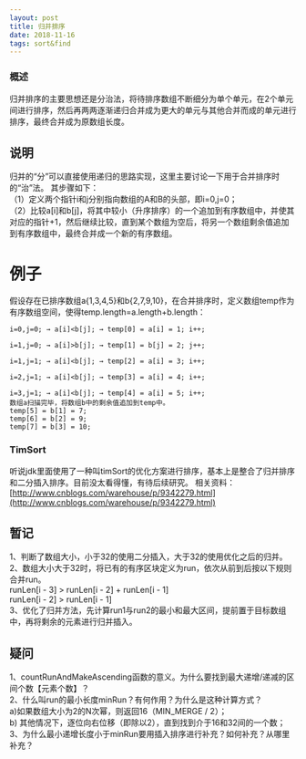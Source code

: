 ```yaml
---
layout: post
title: 归并排序
date: 2018-11-16
tags: sort&find
---
```

### 概述
归并排序的主要思想还是分治法，将待排序数组不断细分为单个单元，在2个单元间进行排序，然后再两两逐渐递归合并成为更大的单元与其他合并而成的单元进行排序，最终合并成为原数组长度。
## 说明
归并的“分”可以直接使用递归的思路实现，这里主要讨论一下用于合并排序时的“治”法。
其步骤如下：<br>
（1）定义两个指针i和j分别指向数组的A和B的头部，即i=0,j=0；<br>
（2）比较a[i]和b[j]，将其中较小（升序排序）的一个追加到有序数组中，并使其对应的指针+1，然后继续比较，直到某个数组为空后，将另一个数组剩余值追加到有序数组中，最终合并成一个新的有序数组。
# 例子
假设存在已排序数组a{1,3,4,5}和b{2,7,9,10}，在合并排序时，定义数组temp作为有序数组空间，使得temp.length=a.length+b.length：
```
i=0,j=0; → a[i]<b[j]; → temp[0] = a[i] = 1; i++;
```
```
i=1,j=0; → a[i]>b[j]; → temp[1] = b[j] = 2; j++;
```
```
i=1,j=1; → a[i]<b[j]; → temp[2] = a[i] = 3; i++;
```
```
i=2,j=1; → a[i]<b[j]; → temp[3] = a[i] = 4; i++;
```
```
i=3,j=1; → a[i]<b[j]; → temp[4] = a[i] = 5; i++;
数组a扫描完毕，将数组b中的剩余值追加到temp中。
temp[5] = b[1] = 7;
temp[6] = b[2] = 9;
temp[7] = b[3] = 10;
```
### TimSort
听说jdk里面使用了一种叫timSort的优化方案进行排序，基本上是整合了归并排序和二分插入排序。目前没太看得懂，有待后续研究。
相关资料：[http://www.cnblogs.com/warehouse/p/9342279.html](http://www.cnblogs.com/warehouse/p/9342279.html)

## 暂记
1、判断了数组大小，小于32的使用二分插入，大于32的使用优化之后的归并。<br>
2、数组大小大于32时，将已有的有序区块定义为run，依次从前到后按以下规则合并run。<br>
runLen[i - 3] > runLen[i - 2] + runLen[i - 1] <br>
runLen[i - 2] > runLen[i - 1]<br>
3、优化了归并方法，先计算run1与run2的最小和最大区间，提前置于目标数组中，再将剩余的元素进行归并插入。<br>

## 疑问
1、countRunAndMakeAscending函数的意义。为什么要找到最大递增/递减的区间个数【元素个数】？<br>
2、什么叫run的最小长度minRun？有何作用？为什么是这种计算方式？<br>
a)如果数组大小为2的N次幂，则返回16（MIN_MERGE / 2）；<br>
b)  其他情况下，逐位向右位移（即除以2），直到找到介于16和32间的一个数；<br>
3、为什么最小递增长度小于minRun要用插入排序进行补充？如何补充？从哪里补充？
